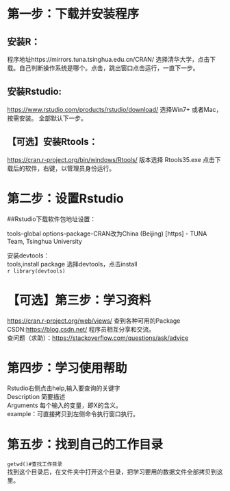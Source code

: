# **第一步：下载并安装程序** 

## 安装R：  
程序地址https://mirrors.tuna.tsinghua.edu.cn/CRAN/ 选择清华大学，点击下载。自己判断操作系统是哪个。点击，跳出窗口点击运行，一直下一步。

## 安装Rstudio:  
https://www.rstudio.com/products/rstudio/download/ 选择Win7+ 或者Mac，按需安装。 全部默认下一步。

## 【可选】安装Rtools：  
https://cran.r-project.org/bin/windows/Rtools/ 版本选择 Rtools35.exe 点击下载后的软件，右键，以管理员身份运行。


# **第二步：设置Rstudio**  

##Rstudio下载软件包地址设置：

tools-global options-package-CRAN改为China (Beijing) [https] - TUNA Team, Tsinghua University

安装devtools：  
tools,install package 选择devtools，点击install  
```r library(devtools)```


# **【可选】第三步：学习资料**  

https://cran.r-project.org/web/views/ 查到各种可用的Package  
CSDN:https://blog.csdn.net/ 程序员相互分享和交流。  
查问题（求助）：https://stackoverflow.com/questions/ask/advice  


# **第四步：学习使用帮助**  
Rstudio右侧点击help,输入要查询的关键字  
Description 简要描述  
Arguments 每个输入的变量，即X的含义。  
example：可直接拷贝到左侧命令执行窗口执行。  


# **第五步：找到自己的工作目录**  
```getwd()#查找工作目录```  
找到这个目录后，在文件夹中打开这个目录，把学习要用的数据文件全部拷贝到这里。  
